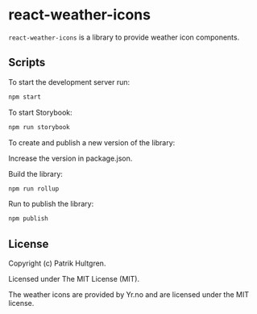 # react-weather-icons

`react-weather-icons` is a library to provide weather icon components.

## Scripts

To start the development server run:

```bash
npm start
```

To start Storybook:

```bash
npm run storybook
```

To create and publish a new version of the library:

Increase the version in package.json.

Build the library:

```bash
npm run rollup
```

Run to publish the library:

```bash
npm publish
```

## License

Copyright (c) Patrik Hultgren.

Licensed under The MIT License (MIT).

The weather icons are provided by Yr.no and are licensed under the MIT license.
